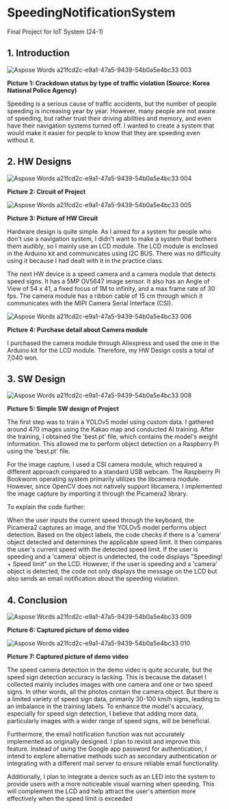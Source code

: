 # SpeedingNotificationSystem
Final Project for IoT System (24-1)


## 1. Introduction

![Aspose Words a21fcd2c-e9a1-47a5-9439-54b0a5e4bc33 003](https://github.com/MillionKiwi/SpeedingNotificationSystem/assets/127092247/6021a217-c1e7-4dfd-8435-d93b91310653)

**Picture 1: Crackdown status by type of traffic violation (Source: Korea National Police Agency)**



 Speeding is a serious cause of traffic accidents, but the number of people speeding is increasing year by year. However, many people are not aware of speeding, but rather trust their driving abilities and memory, and even have their navigation systems turned off. I wanted to create a system that would make it easier for people to know that they are speeding even without it.

## 2. HW Designs

![Aspose Words a21fcd2c-e9a1-47a5-9439-54b0a5e4bc33 004](https://github.com/MillionKiwi/SpeedingNotificationSystem/assets/127092247/76f83a87-a735-4208-8c12-6a67c2a95acd)

**Picture 2: Circuit of Project**

![Aspose Words a21fcd2c-e9a1-47a5-9439-54b0a5e4bc33 005](https://github.com/MillionKiwi/SpeedingNotificationSystem/assets/127092247/016fd3fe-1f10-4eae-ba52-94561d088f00)

**Picture 3: Picture of HW Circuit**

Hardware design is quite simple. As I aimed for a system for people who don't use a navigation system, I didn't want to make a system that bothers them audibly, so I mainly use an LCD module. The LCD module is enclosed in the Arduino kit and communicates using I2C BUS. There was no difficulty using it because I had dealt with it in the practice class. 


The next HW device is a speed camera and a camera module that detects speed signs. It has a 5MP OV5647 image sensor. It also has an Angle of View of 54 x 41, a fixed focus of 1M to infinity, and a max frame rate of 30 fps. The camera module has a ribbon cable of 15 cm through which it communicates with the MIPI Camera Serial Interface (CSI).

![Aspose Words a21fcd2c-e9a1-47a5-9439-54b0a5e4bc33 006](https://github.com/MillionKiwi/SpeedingNotificationSystem/assets/127092247/84141364-fa70-41d3-a19b-a92838ea8476)

**Picture 4: Purchase detail about Camera module**

I purchased the camera module through Aliexpress and used the one in the Arduino kit for the LCD module. Therefore, my HW Design costs a total of 7,040 won.


## 3. SW Design

![Aspose Words a21fcd2c-e9a1-47a5-9439-54b0a5e4bc33 008](https://github.com/MillionKiwi/SpeedingNotificationSystem/assets/127092247/7d5feb21-3b83-4e5d-8700-c7e76d0f00c7)

**Picture 5: Simple SW design of Project**

The first step was to train a YOLOv5 model using custom data. I gathered around 470 images using the Kakao map and conducted AI training. After the training, I obtained the 'best.pt' file, which contains the model's weight information. This allowed me to perform object detection on a Raspberry Pi using the 'best.pt' file.

For the image capture, I used a CSI camera module, which required a different approach compared to a standard USB webcam. The Raspberry Pi Bookworm operating system primarily utilizes the libcamera module. However, since OpenCV does not natively support libcamera, I implemented the image capture by importing it through the Picamera2 library.

To explain the code further:

When the user inputs the current speed through the keyboard, the Picamera2 captures an image, and the YOLOv5 model performs object detection. Based on the object labels, the code checks if there is a 'camera' object detected and determines the applicable speed limit. It then compares the user's current speed with the detected speed limit. If the user is speeding and a 'camera' object is undetected, the code displays "Speeding! + Speed limit" on the LCD. However, if the user is speeding and a 'camera' object is detected, the code not only displays the message on the LCD but also sends an email notification about the speeding violation.


## 4. Conclusion

![Aspose Words a21fcd2c-e9a1-47a5-9439-54b0a5e4bc33 009](https://github.com/MillionKiwi/SpeedingNotificationSystem/assets/127092247/b832601a-1969-4074-b3bf-3f097669cfd6)

**Picture 6: Captured picture of demo video**

![Aspose Words a21fcd2c-e9a1-47a5-9439-54b0a5e4bc33 010](https://github.com/MillionKiwi/SpeedingNotificationSystem/assets/127092247/d9cd1b21-0085-4340-8381-6e10c1ae45b2)

**Picture 7: Captured picture of demo video**

The speed camera detection in the demo video is quite accurate, but the speed sign detection accuracy is lacking. This is because the dataset I collected mainly includes images with one camera and one or two speed signs. In other words, all the photos contain the camera object. But there is a limited variety of speed sign data, primarily 30-100 km/h signs, leading to an imbalance in the training labels. To enhance the model's accuracy, especially for speed sign detection, I believe that adding more data, particularly images with a wider range of speed signs, will be beneficial.

Furthermore, the email notification function was not accurately implemented as originally designed. I plan to revisit and improve this feature. Instead of using the Google app password for authentication, I intend to explore alternative methods such as secondary authentication or integrating with a different mail server to ensure reliable email functionality.

Additionally, I plan to integrate a device such as an LED into the system to provide users with a more noticeable visual warning when speeding. This will complement the LCD and help attract the user's attention more effectively when the speed limit is exceeded

